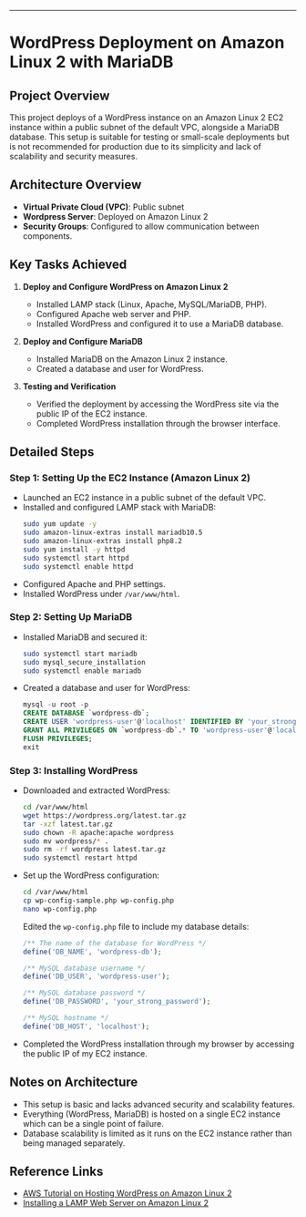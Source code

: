 ---

# WordPress Deployment on Amazon Linux 2 with MariaDB

## Project Overview

This project deploys of a WordPress instance on an Amazon Linux 2 EC2 instance within a public subnet of the default VPC, alongside a MariaDB database. This setup is suitable for testing or small-scale deployments but is not recommended for production due to its simplicity and lack of scalability and security measures.

## Architecture Overview

- **Virtual Private Cloud (VPC)**: Public subnet
- **Wordpress Server**: Deployed on Amazon Linux 2
- **Security Groups**: Configured to allow communication between components.
  
## Key Tasks Achieved

1. **Deploy and Configure WordPress on Amazon Linux 2**
   - Installed LAMP stack (Linux, Apache, MySQL/MariaDB, PHP).
   - Configured Apache web server and PHP.
   - Installed WordPress and configured it to use a MariaDB database.

2. **Deploy and Configure MariaDB**
   - Installed MariaDB on the Amazon Linux 2 instance.
   - Created a database and user for WordPress.

3. **Testing and Verification**
   - Verified the deployment by accessing the WordPress site via the public IP of the EC2 instance.
   - Completed WordPress installation through the browser interface.

## Detailed Steps

### Step 1: Setting Up the EC2 Instance (Amazon Linux 2)

- Launched an EC2 instance in a public subnet of the default VPC.
- Installed and configured LAMP stack with MariaDB:
  ```bash
  sudo yum update -y
  sudo amazon-linux-extras install mariadb10.5
  sudo amazon-linux-extras install php8.2
  sudo yum install -y httpd
  sudo systemctl start httpd
  sudo systemctl enable httpd
  ```
- Configured Apache and PHP settings.
- Installed WordPress under `/var/www/html`.

### Step 2: Setting Up MariaDB

- Installed MariaDB and secured it:
  ```bash
  sudo systemctl start mariadb
  sudo mysql_secure_installation
  sudo systemctl enable mariadb
  ```
- Created a database and user for WordPress:
  ```sql
  mysql -u root -p
  CREATE DATABASE `wordpress-db`;
  CREATE USER 'wordpress-user'@'localhost' IDENTIFIED BY 'your_strong_password';
  GRANT ALL PRIVILEGES ON `wordpress-db`.* TO 'wordpress-user'@'localhost';
  FLUSH PRIVILEGES;
  exit
  ```
### Step 3: Installing WordPress

- Downloaded and extracted WordPress:
  ```bash
  cd /var/www/html
  wget https://wordpress.org/latest.tar.gz
  tar -xzf latest.tar.gz
  sudo chown -R apache:apache wordpress
  sudo mv wordpress/* .
  sudo rm -rf wordpress latest.tar.gz
  sudo systemctl restart httpd
  ```
- Set up the WordPress configuration:
  ```bash
  cd /var/www/html
  cp wp-config-sample.php wp-config.php
  nano wp-config.php
  ```
  Edited the `wp-config.php` file to include my database details:
  ```php
  /** The name of the database for WordPress */
  define('DB_NAME', 'wordpress-db');

  /** MySQL database username */
  define('DB_USER', 'wordpress-user');

  /** MySQL database password */
  define('DB_PASSWORD', 'your_strong_password');

  /** MySQL hostname */
  define('DB_HOST', 'localhost');
  ```
- Completed the WordPress installation through my browser by accessing the public IP of my EC2 instance.

## Notes on Architecture

- This setup is basic and lacks advanced security and scalability features.
- Everything (WordPress, MariaDB) is hosted on a single EC2 instance which can be a single point of failure.
- Database scalability is limited as it runs on the EC2 instance rather than being managed separately.

## Reference Links

- [AWS Tutorial on Hosting WordPress on Amazon Linux 2](https://docs.aws.amazon.com/linux/al2/ug/hosting-wordpress.html)
- [Installing a LAMP Web Server on Amazon Linux 2](https://docs.aws.amazon.com/linux/al2/ug/ec2-lamp-amazon-linux-2.html)
```
